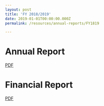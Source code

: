```yaml
---
layout: post
title: 'FY 2018/2019'
date: 2019-01-01T00:00:00.000Z
permalink: /resources/annual-reports/FY1819

---
```



# **Annual Report**
[PDF](/files/resources/annual-reports/Sentosa_AR_1819.pdf.pdf)


# **Financial Report**
[PDF](/files/resources/annual-reports/Sentosa_AR_1819_Financial_Report.pdf.pdf)
